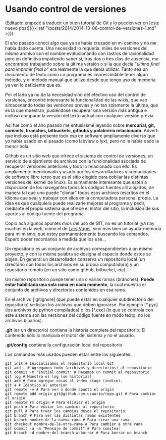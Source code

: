 # Usando control de versiones


(Editado: empecé a traducir un buen tutorial de Git y lo pueden ver en
[este nuevo post]({{< ref "/posts/2014/2014-10-06-control-de-versiones-1.md" >}})

El año pasado conocí algo que ya se había cruzado en mi camino y no me
había dado cuenta. Una necesidad lo requería: miles de versiones del
mismo archivo con el nombre evolucionando con rastros de racionalidad
pero en definitiva impidiendo saber si, tras dos o tres días de
ausencia, me encontraba trabajando sobre la última versión o si la que
decía \"*ultima final para imprimir final b*\" era realmente la que debía
utilizar. Tanto sea un documento de texto como un programa es
imprescindible tener algún método, y el método manual que utilizo desde
que tengo uso de memoria ya ven lo deficiente que es.

Por el lado ya no de la necesidad sino del efectivo uso del control de
versiones, encontré interesante la funcionalidad de las wikis, que van
almacenando todas las versiones previas y no tan solamente la última,
que es la que muestran; pudiéndose recuperar una versión más antigua e
incluso comparar la versión del texto actual con cualquier versión
previa.

Así fue como el año pasado me entusiasmé leyendo sobre **mercurial, git,
commits, branches, bitbuckets, githubs y palabrerío relacionado**. Advertí que
incluso está presente todo eso en software ampliamente diverso que yo había
usado en el pasado (como labview o lyx), pero no le había dado la menor bola.

Github es un sitio web que ofrece el sistema de control de versiones, un
servicio de alojamiento de archivos con la funcionalidad asociada de recuperar
versiones anteriores y todo lo relacionado con ello. Es ampliamente mencionado y
usado por los desarrolladores y comunidades de software libre (creo que es el
sitio elegido para cobijar las distintas versiones del kernel de linux). Es
sumamente interesante que estén a disposición de los navegantes todos los
códigos fuentes allí alojados, de manera tal que uno puede \"clonar\" todos esos
archivos (escritos en el idioma que sea) y trabajar con ellos en la computadora
personal propia. La idea es que cualquiera puede realizarle mejoras al programa
y pedir, mediante el propio sistema que ofrece el motor del sitio, la inclusión
de sus aportes al código fuente del programa.

Copio acá algunos apuntes mios del uso de GIT, no es un tutorial (ya hay muchos
en la web, como el de [Lars
Vogel](http://www.vogella.com/tutorials/Git/article.html), sino más bien un
ayuda-memoria para mi mismo, que estoy permanentemente buscando los comandos.
Espero poder recordarlos a medida que los use...

Un repositorio es un conjunto de archivos correspondientes a un mismo
proyecto, y con la misma palabra se designa al espacio donde estos se
alojan. En general un desarrollador conserva un repositorio local (un
directorio con todos los archivos en su propia computadora) y un
repositorio remoto (en un sitio como github, bitbucket, etc).

Un mismo repositorio puede tener una o varias ramas (branches). **Puede estar
habilitada una sola rama en cada momento**, la cual muestra el conjunto de
archivos y directorios contenidos en esa rama.

En el archivo [.gitignore] (que puede estar en cualquier subdirectorio del
repositorio) se listan los archivos que deben ignorarse. Por ejemplo [\*.pyc]
(los archivos de python compilados) o los [\*.exe] (lo que se controla con este
sistema son las versiones del código fuente en modo texto, no los archivos
binarios).

**.git** (es un directorio) contiene la historia completa del
repositorio. El contenido sólo lo manipula el motor del sistema y no el
usuario.

**.git/config** contiene la configuración local del repositorio

Los comandos más usados pueden estar entre los siguientes:

``` console
git init # Inicializamos el repositorio local Git
git add . # Agregamos todo (archivos y directorios) al repositorio
git commit -m "Initial commit" # Hacemos un commit al repositorio
git log # Muestra el log (un historial)
git add # Para agregar cosas al index stage (indice).
git a # Idéntico al anterior
git remote -v # Para ver a donde apunta el origin
git remote add origin git@github.com:usuario/repo.git # Para cambiar el origin
git remote rm origin # Para elimiar el origin
git push # Para enviar los cambios al repositorio
git pull # Para traer los cambios desde el repositorio
git branch # Para ver las distintas ramas existentes
git branch nombre-de-la-nueva-rama # Para crear una rama
git checkout nombre-de-la-otra-rama # Para cambiar a otra rama
git commit -a -m "Mensaje de commit" # Para comitear
git branch -d nombre-del-branch-a-borrar # Para borrar un branch
```

